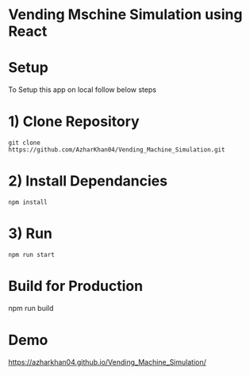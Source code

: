 # Vending Mschine Simulation using React

# Setup

  To Setup this app on local follow below steps

# 1) Clone Repository

    git clone 
    https://github.com/AzharKhan04/Vending_Machine_Simulation.git

# 2) Install Dependancies

    npm install

# 3) Run

    npm run start

# Build for Production 

  npm run build

# Demo

https://azharkhan04.github.io/Vending_Machine_Simulation/

